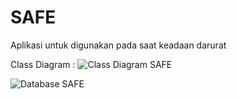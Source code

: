 # SAFE
Aplikasi untuk digunakan pada saat keadaan darurat

Class Diagram :
![Class Diagram SAFE](https://user-images.githubusercontent.com/79202858/115720702-83bd0180-a3a7-11eb-858d-45f543e58a4a.png)

![Database SAFE](https://user-images.githubusercontent.com/74273223/117392146-ac063d80-af1b-11eb-8063-e178bf5c9a23.jpg)
